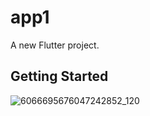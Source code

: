 # app1

A new Flutter project.

## Getting Started

![6066695676047242852_120](https://github.com/arup473/Flutter_Project/assets/104428472/f550694a-8eb1-4998-9d20-386578c57413)
